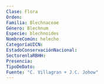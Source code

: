 ```yaml
---
Clase: Flora
Orden: 
Familia: Blechnaceae
Género: Blechnum
Especie: blechnoides
NombreComún: helecho
CategoríaUICN: 
EstadoConservaciónNacional: 
SectorenlaRBHH: 
Presencia: 
TipoDeDato: 
Fuente: "C. Villagran + J.C. Johow"
---
```

